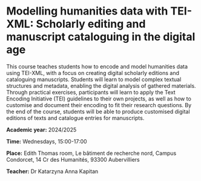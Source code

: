 # Modelling humanities data with TEI-XML: Scholarly editing and manuscript cataloguing in the digital age

This course teaches students how to encode and model humanities data using TEI-XML, with a focus
on creating digital scholarly editions and cataloguing manuscripts. Students will learn
to model complex textual structures and metadata, enabling the digital analysis of gathered materials.
Through practical exercises, participants will learn to apply the Text Encoding Initiative (TEI)
guidelines to their own projects, as well as how to customise and document their encoding to fit their
research questions. By the end of the course, students will be able to produce customised digital
editions of texts and catalogue entries for manuscripts.

**Academic year:** 2024/2025

**Time:** Wednesdays, 15:00-17:00 

**Place:**  Edith Thomas room, Le bâtiment de recherche nord, Campus Condorcet, 14 Cr des Humanités, 93300 Aubervilliers

**Teacher:** Dr Katarzyna Anna Kapitan


